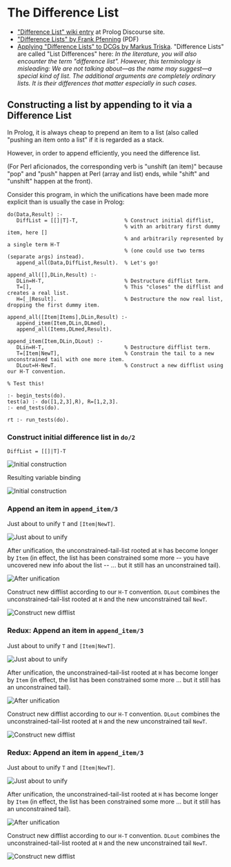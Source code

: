 # The Difference List

- ["Difference List" wiki entry](https://swi-prolog.discourse.group/t/difference-list/959) at Prolog Discourse site.
- ["Difference Lists" by Frank Pfenning](https://www.cs.cmu.edu/~fp/courses/lp/lectures/11-diff.pdf) (PDF)
- [Applying "Difference Lists" to DCGs by Markus Triska](https://www.metalevel.at/prolog/dcg). "Difference Lists" are called "List Differences" here: _In the literature, you will also encounter the term "difference list". However, this terminology is misleading: We are not talking about—as the name may suggest—a special kind of list. The additional arguments are completely ordinary lists. It is their differences that matter especially in such cases._

## Constructing a list by appending to it via a Difference List

In Prolog, it is always cheap to prepend an item to a list (also called "pushing an item onto a list" if it is regarded
as a stack.  

However, in order to append efficiently, you need the difference list.

(For Perl aficionados, the corresponding verb is "unshift (an item)" because "pop" and "push" happen at Perl (array and list) ends, 
while "shift" and "unshift" happen at the front).

Consider this program, in which the unifications have been made more explicit than is usually the case in Prolog:

```logtalk
do(Data,Result) :- 
   DiffList = [[]|T]-T,               % Construct initial difflist, 
                                      % with an arbitrary first dummy item, here []
                                      % and arbitrarily represented by a single term H-T
                                      % (one could use two terms (separate args) instead).
   append_all(Data,DiffList,Result).  % Let's go!

append_all([],DLin,Result) :-
   DLin=H-T,                          % Destructure difflist term.
   T=[],                              % This "closes" the difflist and creates a real list.
   H=[_|Result].                      % Destructure the now real list, dropping the first dummy item.

append_all([Item|Items],DLin,Result) :-
   append_item(Item,DLin,DLmed),
   append_all(Items,DLmed,Result).

append_item(Item,DLin,DLout) :-
   DLin=H-T,                          % Destructure difflist term.
   T=[Item|NewT],                     % Constrain the tail to a new unconstrained tail with one more item.
   DLout=H-NewT.                      % Construct a new difflist using our H-T convention.

% Test this!

:- begin_tests(do).
test(a) :- do([1,2,3],R), R=[1,2,3].
:- end_tests(do).

rt :- run_tests(do).
```


### Construct initial difference list in `do/2`

```
DiffList = [[]|T]-T
```

![Initial construction](01A.png)

Resulting variable binding

![Initial construction](01B.png)

### Append an item in `append_item/3`

Just about to unify `T` and `[Item|NewT]`.

![Just about to unify](02A.png)

After unification, the unconstrained-tail-list rooted at `H` has become longer by `Item` (in effect, the list has been constrained
some more -- you have uncovered new info about the list -- ... but it still has an unconstrained tail).

![After unification](02B.png)

Construct new difflist according to our `H-T` convention.
`DLout` combines the unconstrained-tail-list rooted at `H` and the new unconstrained tail `NewT`.

![Construct new difflist](02C.png)

### Redux: Append an item in `append_item/3`

Just about to unify `T` and `[Item|NewT]`.

![Just about to unify](03A.png)

After unification, the unconstrained-tail-list rooted at `H` has become longer by `Item` (in effect, the list has been constrained
some more ... but it still has an unconstrained tail).

![After unification](03B.png)

Construct new difflist according to our `H-T` convention.
`DLout` combines the unconstrained-tail-list rooted at `H` and the new unconstrained tail `NewT`.

![Construct new difflist](03C.png)

### Redux: Append an item in `append_item/3`

Just about to unify `T` and `[Item|NewT]`.

![Just about to unify](04A.png)

After unification, the unconstrained-tail-list rooted at `H` has become longer by `Item` (in effect, the list has been constrained
some more ... but it still has an unconstrained tail).

![After unification](04B.png)

Construct new difflist according to our `H-T` convention.
`DLout` combines the unconstrained-tail-list rooted at `H` and the new unconstrained tail `NewT`.

![Construct new difflist](04C.png)








